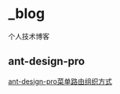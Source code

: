 # _blog
个人技术博客

## ant-design-pro

[ant-design-pro菜单路由组织方式](https://github.com/xiaoxiaoaobama/_blog/issues/1)
